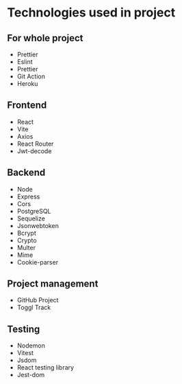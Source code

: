 # Technologies used in project

## For whole project

- Prettier
- Eslint
- Prettier
- Git Action
- Heroku

## Frontend

- React
- Vite
- Axios
- React Router
- Jwt-decode

## Backend

- Node
- Express
- Cors
- PostgreSQL
- Sequelize
- Jsonwebtoken
- Bcrypt
- Crypto
- Multer
- Mime
- Cookie-parser

## Project management

- GitHub Project
- Toggl Track

## Testing

- Nodemon
- Vitest
- Jsdom
- React testing library
- Jest-dom

